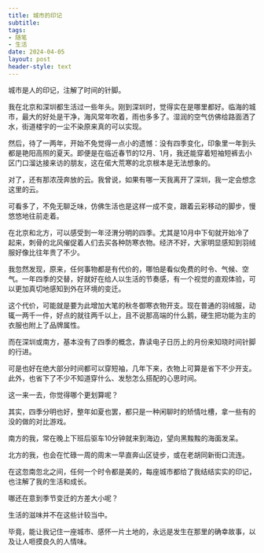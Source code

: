 ```yaml
---
title: 城市的印记
subtitle: 
tags: 
- 随笔
- 生活
date: 2024-04-05
layout: post
header-style: text
---
```


城市是人的印记，注解了时间的针脚。

我在北京和深圳都生活过一些年头。刚到深圳时，觉得实在是哪里都好。临海的城市，最大的好处是干净，海风常年吹着，雨也多多了。湿润的空气仿佛给路面洒了水，街道楼宇的一尘不染原来真的可以实现。

然后，待了一两年，开始不免觉得一点小的遗憾：没有四季变化，印象里一年到头都是艳阳高照的夏天。即便是在临近春节的12月、1月，我还能穿着短袖短裤去小区门口溜达接来访的朋友，这在偌大荒寒的北京根本是无法想象的。

对了，还有那浓茂奔放的云。我曾说，如果有哪一天我离开了深圳，我一定会想念这里的云。

可看多了，不免无聊乏味，仿佛生活也是这样一成不变，跟着云彩移动的脚步，慢悠悠地往前走着。

在北京和北方，可以感受到一年泾渭分明的四季。尤其是10月中下旬就开始冷了起来，刺骨的北风催促着人们去买各种防寒衣物。经济不好，大家明显感知到羽绒服好像比往年贵了不少。

我忽然发现，原来，任何事物都是有代价的，哪怕是看似免费的时令、气候、空气。一年四季的交替，好就好在给人以生活的节奏感，有一个视觉的直观体验，可以更加真切地感知到外在环境的变迁。

这个代价，可能就是要为此增加大笔的秋冬御寒衣物开支。现在普通的羽绒服，动辄一两千一件，好点的就往两千以上，且不说那高端的什么鹅，硬生把功能为主的衣服也附上了品牌属性。

而在深圳或南方，基本没有了四季的概念，靠读电子日历上的月份来知晓时间针脚的行进。

可是也好在绝大部分时间都可以穿短袖，几年下来，衣物上可算是省下不少开支。此外，也省下了不少不知道穿什么、发愁怎么搭配的心思时间。

这一来一去，你觉得哪个更划算呢？

其实，四季分明也好，整年如夏也罢，都只是一种闲聊时的矫情吐槽，拿一些有的没的做的对比游戏。

南方的我，常在晚上下班后驱车10分钟就来到海边，望向黑黢黢的海面发呆。

北方的我，也会在忙碌一周的周末一早直奔山区徒步，或在老胡同新街口流连。

在这忽南忽北之间，任何一个时令都是美的，每座城市都给了我结结实实的印记，也注解了我的生活和成长。

哪还在意到季节变迁的方差大小呢？

生活的滋味并不在这些计较当中。

毕竟，能让我记住一座城市、感怀一片土地的，永远是发生在那里的确幸故事，以及让人咂摸良久的人情味。
